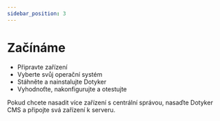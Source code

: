 ```yaml
---
sidebar_position: 3
---
```


# Začínáme

- Připravte zařízení
- Vyberte svůj operační systém
- Stáhněte a nainstalujte Dotyker
- Vyhodnoťte, nakonfigurujte a otestujte

Pokud chcete nasadit více zařízení s centrální správou, nasaďte Dotyker CMS a připojte svá zařízení k serveru.
